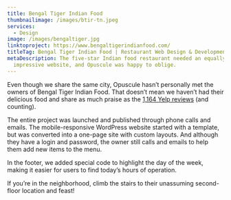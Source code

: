 ```yaml
---
title: Bengal Tiger Indian Food
thumbnailimage: /images/btir-tn.jpeg
services:
  - Design
image: /images/bengaltiger.jpg
linktoproject: https://www.bengaltigerindianfood.com/
titleTag: Bengal Tiger Indian Food | Restaurant Web Design & Development | Small Business
metaDescription: The five-star Indian food restaurant needed an equally as
  impressive website, and Opuscule was happy to oblige.
---
```

Even though we share the same city, Opuscule hasn’t personally met the owners of Bengal Tiger Indian Food. That doesn’t mean we haven’t had their delicious food and share as much praise as the [1,164 Yelp reviews](https://www.yelp.com/biz/bengal-tiger-indian-food-new-york) (and counting).

The entire project was launched and published through phone calls and emails. The mobile-responsive WordPress website started with a template, but was converted into a one-page site with custom layouts. And although they have a login and password, the owner still calls and emails to help them add new items to the menu.

In the footer, we added special code to highlight the day of the week, making it easier for users to find today’s hours of operation.

If you’re in the neighborhood, climb the stairs to their unassuming second-floor location and feast!